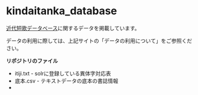 # kindaitanka_database
[近代短歌データベース](http://kindaitankadatabase.com/)に関するデータを掲載しています。

データの利用に際しては、上記サイトの「データの利用について」をご参照ください。  

**リポジトリのファイル**
- itiji.txt - solrに登録している異体字対応表
- 底本.csv - テキストデータの底本の書誌情報
- 
